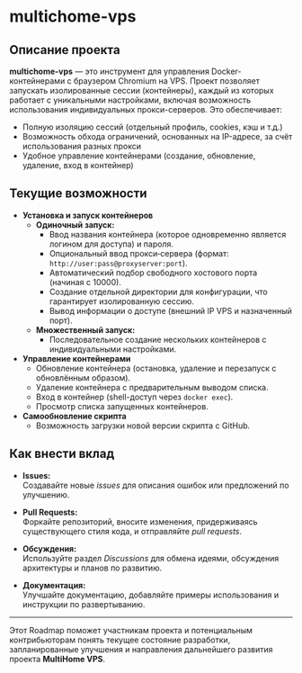 # multichome-vps

## Описание проекта

**multichome-vps** — это инструмент для управления Docker-контейнерами с браузером Chromium на VPS. Проект позволяет запускать изолированные сессии (контейнеры), каждый из которых работает с уникальными настройками, включая возможность использования индивидуальных прокси-серверов. Это обеспечивает:
- Полную изоляцию сессий (отдельный профиль, cookies, кэш и т.д.)
- Возможность обхода ограничений, основанных на IP-адресе, за счёт использования разных прокси
- Удобное управление контейнерами (создание, обновление, удаление, вход в контейнер)

## Текущие возможности

- **Установка и запуск контейнеров**
  - **Одиночный запуск:**
    - Ввод названия контейнера (которое одновременно является логином для доступа) и пароля.
    - Опциональный ввод прокси‑сервера (формат: `http://user:pass@proxyserver:port`).
    - Автоматический подбор свободного хостового порта (начиная с 10000).
    - Создание отдельной директории для конфигурации, что гарантирует изолированную сессию.
    - Вывод информации о доступе (внешний IP VPS и назначенный порт).
  - **Множественный запуск:**
    - Последовательное создание нескольких контейнеров с индивидуальными настройками.
- **Управление контейнерами**
  - Обновление контейнера (остановка, удаление и перезапуск с обновлённым образом).
  - Удаление контейнера с предварительным выводом списка.
  - Вход в контейнер (shell-доступ через `docker exec`).
  - Просмотр списка запущенных контейнеров.
- **Самообновление скрипта**
  - Возможность загрузки новой версии скрипта с GitHub.

## Как внести вклад

- **Issues:**  
  Создавайте новые _issues_ для описания ошибок или предложений по улучшению.
  
- **Pull Requests:**  
  Форкайте репозиторий, вносите изменения, придерживаясь существующего стиля кода, и отправляйте _pull requests_.
  
- **Обсуждения:**  
  Используйте раздел _Discussions_ для обмена идеями, обсуждения архитектуры и планов по развитию.

- **Документация:**  
  Улучшайте документацию, добавляйте примеры использования и инструкции по развертыванию.

---

Этот Roadmap поможет участникам проекта и потенциальным контрибьюторам понять текущее состояние разработки, запланированные улучшения и направления дальнейшего развития проекта **MultiHome VPS**.
